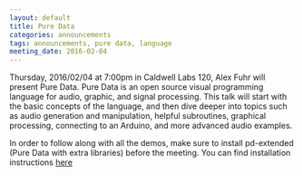 ```yaml
---
layout: default
title: Pure Data
categories: announcements
tags: announcements, pure data, language
meeting_date: 2016-02-04
---
```


Thursday, 2016/02/04 at 7:00pm in Caldwell Labs 120, Alex Fuhr will present Pure
Data. Pure Data is an open source visual programming language for audio,
graphic, and signal processing. This talk will start with the basic concepts of
the language, and then dive deeper into topics such as audio generation and
manipulation, helpful subroutines, graphical processing, connecting to an
Arduino, and more advanced audio examples.

In order to follow along with all the demos, make sure to install pd-extended
(Pure Data with extra libraries) before the meeting. You can find installation
instructions [here](http://puredata.info/downloads/pd-extended​)

<!--assumes presentation is a pdf-->
<!-- [download presentation]({{ site.baseurl }}/downloads/presentations/{{ page.path | remove: "_posts/" | replace: '.md', '.pdf' }}) -->




